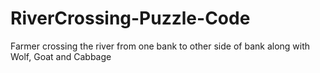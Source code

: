# RiverCrossing-Puzzle-Code
Farmer crossing the river from one bank to other side of bank along with Wolf, Goat and Cabbage
